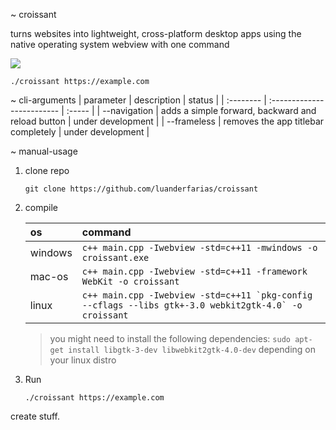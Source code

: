 ~ croissant

turns websites into lightweight, cross-platform desktop apps using the native operating system webview with one command

<img src="screenshot.png"></img>
```
./croissant https://example.com
```

~ cli-arguments
| parameter | description                | status |
| :-------- | :------------------------- | :----- |
| --navigation | adds a simple forward, backward and reload button | under development |
| --frameless | removes the app titlebar completely | under development |

~ manual-usage
1. clone repo
    ```
    git clone https://github.com/luanderfarias/croissant
    ```
2. compile

    | os | command |
    | :--------------- | :------------------------- |
    | windows | ```c++ main.cpp -Iwebview -std=c++11 -mwindows -o croissant.exe``` |
    | mac-os | ```c++ main.cpp -Iwebview -std=c++11 -framework WebKit -o croissant``` |
    | linux | ```c++ main.cpp -Iwebview -std=c++11 `pkg-config --cflags --libs gtk+-3.0 webkit2gtk-4.0` -o croissant``` |
    > you might need to install the following dependencies: ```sudo apt-get install libgtk-3-dev libwebkit2gtk-4.0-dev``` depending on your linux distro
4. Run
    ```
    ./croissant https://example.com
    ```

create stuff.
